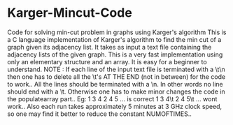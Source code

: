 # Karger-Mincut-Code
Code for solving min-cut problem in graphs using Karger's algorithm
This is a C language implementation of Karger's algorithm to find the min cut of a graph given its adjacency list.
It takes as input a text file containing the adjacency lists of the given graph.
This is a very fast implementation using only an elementary structure and an array.
It is easy for a beginner to understand.
NOTE : If each line of the input text file is terminated with a \t\n then one has to delete all the \t's AT THE END (not in between)  for the code to work..
All the lines should be terminated with a \n.
In other words no line should end with a \t.
Otherwise one has to make minor changes the code in the populatearray part..
Eg: 
1 3 4
2 4 5
...
is correct
1 3 4\t
2 4 5\t
...
wont work..
Also each run takes approximately 5 minutes at 3 GHz clock speed, so one may find it better to reduce the constant NUMOFTIMES..

